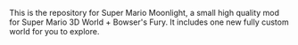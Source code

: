 This is the repository for Super Mario Moonlight, a small high quality mod for Super Mario 3D World + Bowser's Fury. It includes one new fully custom world for you to explore.
